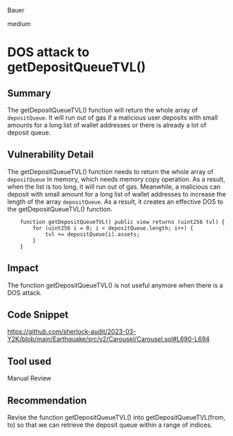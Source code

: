 Bauer

medium

# DOS attack to getDepositQueueTVL()

## Summary
The getDepositQueueTVL() function will return the whole array of `depositQueue`. It will run out of gas if a malicious user deposits with small amounts for a long list of wallet addresses or there is already a lot of deposit queue.

## Vulnerability Detail
The getDepositQueueTVL() function needs to return the whole array of `depositQueue` in memory, which needs memory copy operation. As a result, when the list is too long, it will run out of gas.
Meanwhile, a malicious can deposit with small amount for a long list of wallet addresses to increase the length of the array `depositQueue`.
As a result, it creates an effective DOS to the getDepositQueueTVL() function.
```solidity
    function getDepositQueueTVL() public view returns (uint256 tvl) {
        for (uint256 i = 0; i < depositQueue.length; i++) {
            tvl += depositQueue[i].assets;
        }
    }
```


## Impact
The function getDepositQueueTVL() is not useful anymore when there is a DOS attack.


## Code Snippet
https://github.com/sherlock-audit/2023-03-Y2K/blob/main/Earthquake/src/v2/Carousel/Carousel.sol#L690-L694

## Tool used

Manual Review

## Recommendation
Revise the function getDepositQueueTVL() into getDepositQueueTVL(from, to) so that we can retrieve the deposit queue within a range of indices.
